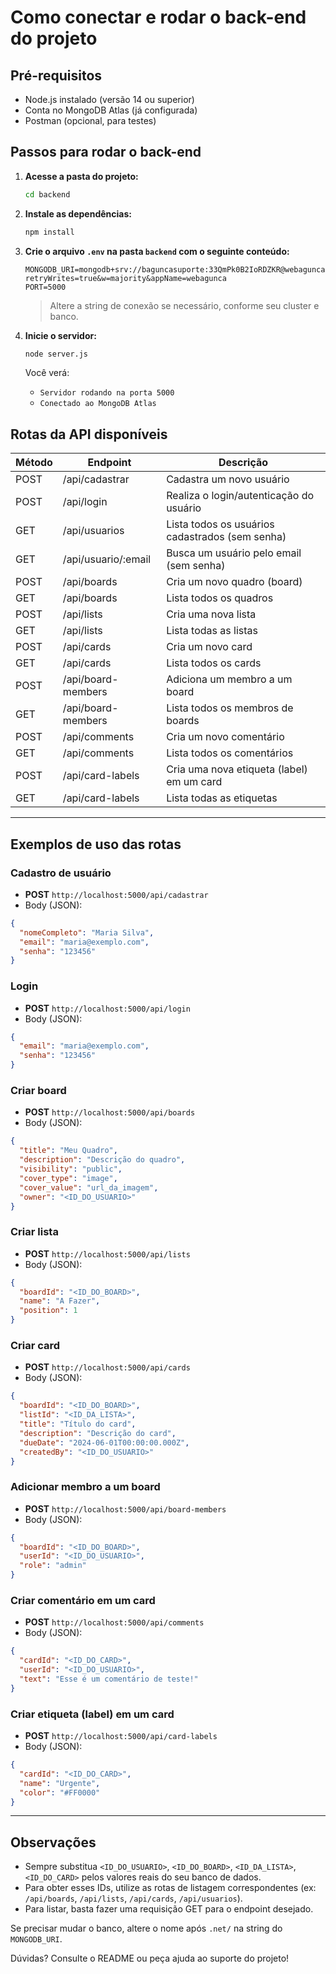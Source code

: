 # Como conectar e rodar o back-end do projeto

## Pré-requisitos
- Node.js instalado (versão 14 ou superior)
- Conta no MongoDB Atlas (já configurada)
- Postman (opcional, para testes)

## Passos para rodar o back-end

1. **Acesse a pasta do projeto:**
   ```bash
   cd backend
   ```

2. **Instale as dependências:**
   ```bash
   npm install
   ```

3. **Crie o arquivo `.env` na pasta `backend` com o seguinte conteúdo:**
   ```env
   MONGODB_URI=mongodb+srv://baguncasuporte:33QmPk0B2IoRDZKR@webagunca.1dwrpea.mongodb.net/webagunca?retryWrites=true&w=majority&appName=webagunca
   PORT=5000
   ```
   > Altere a string de conexão se necessário, conforme seu cluster e banco.

4. **Inicie o servidor:**
   ```bash
   node server.js
   ```
   Você verá:
   - `Servidor rodando na porta 5000`
   - `Conectado ao MongoDB Atlas`

## Rotas da API disponíveis

| Método | Endpoint                | Descrição                                      |
|--------|-------------------------|------------------------------------------------|
| POST   | /api/cadastrar          | Cadastra um novo usuário                       |
| POST   | /api/login              | Realiza o login/autenticação do usuário        |
| GET    | /api/usuarios           | Lista todos os usuários cadastrados (sem senha)|
| GET    | /api/usuario/:email     | Busca um usuário pelo email (sem senha)        |
| POST   | /api/boards             | Cria um novo quadro (board)                    |
| GET    | /api/boards             | Lista todos os quadros                         |
| POST   | /api/lists              | Cria uma nova lista                            |
| GET    | /api/lists              | Lista todas as listas                          |
| POST   | /api/cards              | Cria um novo card                              |
| GET    | /api/cards              | Lista todos os cards                           |
| POST   | /api/board-members      | Adiciona um membro a um board                  |
| GET    | /api/board-members      | Lista todos os membros de boards               |
| POST   | /api/comments           | Cria um novo comentário                        |
| GET    | /api/comments           | Lista todos os comentários                     |
| POST   | /api/card-labels        | Cria uma nova etiqueta (label) em um card      |
| GET    | /api/card-labels        | Lista todas as etiquetas                       |

---

## Exemplos de uso das rotas

### Cadastro de usuário
- **POST** `http://localhost:5000/api/cadastrar`
- Body (JSON):
```json
{
  "nomeCompleto": "Maria Silva",
  "email": "maria@exemplo.com",
  "senha": "123456"
}
```

### Login
- **POST** `http://localhost:5000/api/login`
- Body (JSON):
```json
{
  "email": "maria@exemplo.com",
  "senha": "123456"
}
```

### Criar board
- **POST** `http://localhost:5000/api/boards`
- Body (JSON):
```json
{
  "title": "Meu Quadro",
  "description": "Descrição do quadro",
  "visibility": "public",
  "cover_type": "image",
  "cover_value": "url_da_imagem",
  "owner": "<ID_DO_USUARIO>"
}
```

### Criar lista
- **POST** `http://localhost:5000/api/lists`
- Body (JSON):
```json
{
  "boardId": "<ID_DO_BOARD>",
  "name": "A Fazer",
  "position": 1
}
```

### Criar card
- **POST** `http://localhost:5000/api/cards`
- Body (JSON):
```json
{
  "boardId": "<ID_DO_BOARD>",
  "listId": "<ID_DA_LISTA>",
  "title": "Título do card",
  "description": "Descrição do card",
  "dueDate": "2024-06-01T00:00:00.000Z",
  "createdBy": "<ID_DO_USUARIO>"
}
```

### Adicionar membro a um board
- **POST** `http://localhost:5000/api/board-members`
- Body (JSON):
```json
{
  "boardId": "<ID_DO_BOARD>",
  "userId": "<ID_DO_USUARIO>",
  "role": "admin"
}
```

### Criar comentário em um card
- **POST** `http://localhost:5000/api/comments`
- Body (JSON):
```json
{
  "cardId": "<ID_DO_CARD>",
  "userId": "<ID_DO_USUARIO>",
  "text": "Esse é um comentário de teste!"
}
```

### Criar etiqueta (label) em um card
- **POST** `http://localhost:5000/api/card-labels`
- Body (JSON):
```json
{
  "cardId": "<ID_DO_CARD>",
  "name": "Urgente",
  "color": "#FF0000"
}
```

---

## Observações
- Sempre substitua `<ID_DO_USUARIO>`, `<ID_DO_BOARD>`, `<ID_DA_LISTA>`, `<ID_DO_CARD>` pelos valores reais do seu banco de dados.
- Para obter esses IDs, utilize as rotas de listagem correspondentes (ex: `/api/boards`, `/api/lists`, `/api/cards`, `/api/usuarios`).
- Para listar, basta fazer uma requisição GET para o endpoint desejado.

Se precisar mudar o banco, altere o nome após `.net/` na string do `MONGODB_URI`.

Dúvidas? Consulte o README ou peça ajuda ao suporte do projeto! 
